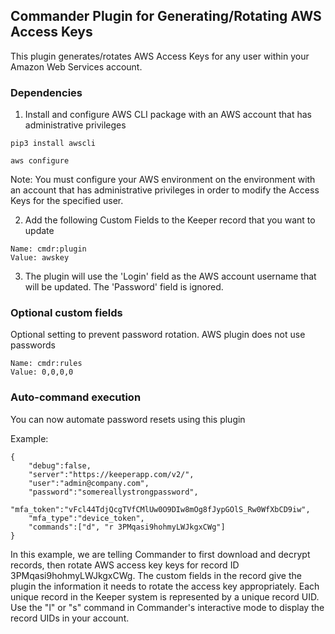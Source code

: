 Commander Plugin for Generating/Rotating AWS Access Keys
----

This plugin generates/rotates AWS Access Keys for any user within your Amazon Web Services account.

### Dependencies

1) Install and configure AWS CLI package with an AWS account that has administrative privileges

```
pip3 install awscli

aws configure
```

Note: You must configure your AWS environment on the environment with an account that has administrative privileges in order to modify the Access Keys for the specified user.

2) Add the following Custom Fields to the Keeper record that you want to update

```
Name: cmdr:plugin
Value: awskey
```

3) The plugin will use the 'Login' field as the AWS account username that will be updated. The 'Password' field is ignored.

### Optional custom fields

Optional setting to prevent password rotation. AWS plugin does not use passwords

```
Name: cmdr:rules
Value: 0,0,0,0
```

### Auto-command execution

You can now automate password resets using this plugin

Example:

```
{                                                                               
    "debug":false,
    "server":"https://keeperapp.com/v2/",
    "user":"admin@company.com",
    "password":"somereallystrongpassword",
    "mfa_token":"vFcl44TdjQcgTVfCMlUw0O9DIw8mOg8fJypGOlS_Rw0WfXbCD9iw",
    "mfa_type":"device_token",
    "commands":["d", "r 3PMqasi9hohmyLWJkgxCWg"]
}
```

In this example, we are telling Commander to first download and decrypt records, then rotate AWS access key keys for record ID 3PMqasi9hohmyLWJkgxCWg. The custom fields in the record give the plugin the information it needs to rotate the access key appropriately. Each unique record in the Keeper system is represented by a unique record UID.  Use the "l" or "s" command in Commander's interactive mode to display the record UIDs in your account.

